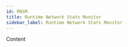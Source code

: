 ```yaml
---
id: RNSM
title: Runtime Network Stats Monitor
sidebar_label: Runtime Network Stats Monitor
---
```


Content